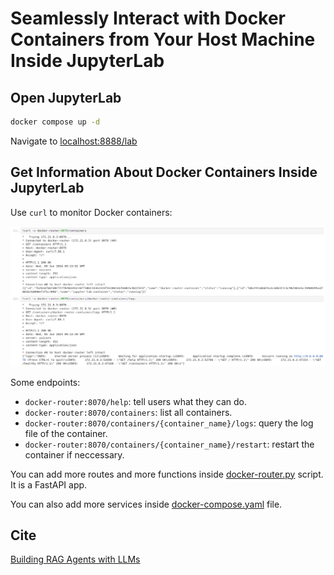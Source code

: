 # Seamlessly Interact with Docker Containers from Your Host Machine Inside JupyterLab

## Open JupyterLab

```bash
docker compose up -d
```

Navigate to [localhost:8888/lab](localhost:8888/lab)

## Get Information About Docker Containers Inside JupyterLab

Use `curl` to monitor Docker containers:

![curl-docker](assets/curl-docker.png)

Some endpoints:

- `docker-router:8070/help`: tell users what they can do.
- `docker-router:8070/containers`: list all containers.
- `docker-router:8070/containers/{container_name}/logs`: query the log file of the container.
- `docker-router:8070/containers/{container_name}/restart`: restart the container if neccessary.

You can add more routes and more functions inside [docker-router.py](docker-router.py) script. It is a FastAPI app.

You can also add more services inside [docker-compose.yaml](docker-compose.yaml) file.

## Cite

[Building RAG Agents with LLMs](https://resources.nvidia.com/en-us-ai-large-language-models/building-rag-agents-with-llms-dli-course?lx=Hh_Qnz)